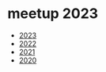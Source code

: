 # meetup 2023

- [2023](2023/index.md)
- [2022](2022/index.md)
- [2021](2021/index.md)
- [2020](2020/index.md)
